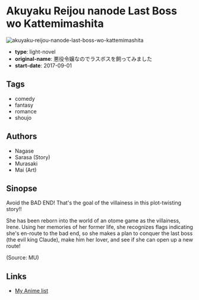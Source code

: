 # Akuyaku Reijou nanode Last Boss wo Kattemimashita

![akuyaku-reijou-nanode-last-boss-wo-kattemimashita](https://cdn.myanimelist.net/images/manga/3/235164.jpg)

-   **type**: light-novel
-   **original-name**: 悪役令嬢なのでラスボスを飼ってみました
-   **start-date**: 2017-09-01

## Tags

-   comedy
-   fantasy
-   romance
-   shoujo

## Authors

-   Nagase
-   Sarasa (Story)
-   Murasaki
-   Mai (Art)

## Sinopse

Avoid the BAD END! That's the goal of the villainess in this plot-twisting story!!

She has been reborn into the world of an otome game as the villainess, Irene. Using her memories of her former life, she recognizes flags indicating she's en-route to the bad end, so she makes a plan to conquer the last boss (the evil king Claude), make him her lover, and see if she can open up a new route!

(Source: MU)

## Links

-   [My Anime list](https://myanimelist.net/manga/128006/Akuyaku_Reijou_nanode_Last_Boss_wo_Kattemimashita)
